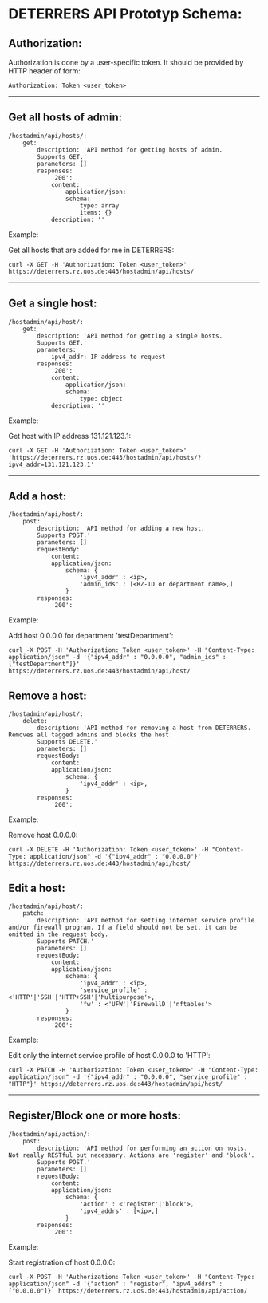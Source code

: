 # DETERRERS API Prototyp Schema:

## Authorization:

Authorization is done by a user-specific token. It should be provided by HTTP header of form:

    Authorization: Token <user_token>

---

## Get all hosts of admin:

    /hostadmin/api/hosts/:
        get:
            description: 'API method for getting hosts of admin.
            Supports GET.'
            parameters: []
            responses:
                '200':
                content:
                    application/json:
                    schema:
                        type: array
                        items: {}
                description: ''

Example:

Get all hosts that are added for me in DETERRERS:

    curl -X GET -H 'Authorization: Token <user_token>' https://deterrers.rz.uos.de:443/hostadmin/api/hosts/

---

## Get a single host:

    /hostadmin/api/host/:
        get:
            description: 'API method for getting a single hosts.
            Supports GET.'
            parameters:
                ipv4_addr: IP address to request
            responses:
                '200':
                content:
                    application/json:
                    schema:
                        type: object
                description: ''

Example:

Get host with IP address 131.121.123.1:

    curl -X GET -H 'Authorization: Token <user_token>' 'https://deterrers.rz.uos.de:443/hostadmin/api/hosts/?ipv4_addr=131.121.123.1'

---

## Add a host:

    /hostadmin/api/host/:
        post:
            description: 'API method for adding a new host.
            Supports POST.'
            parameters: []
            requestBody:
                content:
                application/json:
                    schema: {
                        'ipv4_addr' : <ip>,
                        'admin_ids' : [<RZ-ID or department name>,]
                    }
            responses:
                '200':
Example:

Add host 0.0.0.0 for department 'testDepartment':

    curl -X POST -H 'Authorization: Token <user_token>' -H "Content-Type: application/json" -d '{"ipv4_addr" : "0.0.0.0", "admin_ids" : ["testDepartment"]}' https://deterrers.rz.uos.de:443/hostadmin/api/host/

## Remove a host:

    /hostadmin/api/host/:
        delete:
            description: 'API method for removing a host from DETERRERS. Removes all tagged admins and blocks the host
            Supports DELETE.'
            parameters: []
            requestBody:
                content:
                application/json:
                    schema: {
                        'ipv4_addr' : <ip>,
                    }
            responses:
                '200':
Example:

Remove host 0.0.0.0:

    curl -X DELETE -H 'Authorization: Token <user_token>' -H "Content-Type: application/json" -d '{"ipv4_addr" : "0.0.0.0"}' https://deterrers.rz.uos.de:443/hostadmin/api/host/


## Edit a host:

    /hostadmin/api/host/:
        patch:
            description: 'API method for setting internet service profile and/or firewall program. If a field should not be set, it can be omitted in the request body.
            Supports PATCH.'
            parameters: []
            requestBody:
                content:
                application/json:
                    schema: {
                        'ipv4_addr' : <ip>,
                        'service_profile' : <'HTTP'|'SSH'|'HTTP+SSH'|'Multipurpose'>,
                        'fw' : <'UFW'|'FirewallD'|'nftables'>
                    }
            responses:
                '200':

Example:

Edit only the internet service profile of host 0.0.0.0 to 'HTTP':

    curl -X PATCH -H 'Authorization: Token <user_token>' -H "Content-Type: application/json" -d '{"ipv4_addr" : "0.0.0.0", "service_profile" : "HTTP"}' https://deterrers.rz.uos.de:443/hostadmin/api/host/

---

## Register/Block one or more hosts:

    /hostadmin/api/action/:
        post:
            description: 'API method for performing an action on hosts. Not really RESTful but necessary. Actions are 'register' and 'block'.
            Supports POST.'
            parameters: []
            requestBody:
                content:
                application/json:
                    schema: {
                        'action' : <'register'|'block'>,
                        'ipv4_addrs' : [<ip>,]
                    }
            responses:
                '200':

Example:

Start registration of host 0.0.0.0:

    curl -X POST -H 'Authorization: Token <user_token>' -H "Content-Type: application/json" -d '{"action" : "register", "ipv4_addrs" : ["0.0.0.0"]}' https://deterrers.rz.uos.de:443/hostadmin/api/action/
